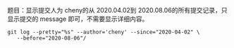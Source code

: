 题目：显示提交人为 cheny的从 2020.04.02到 2020.08.06的所有提交记录，只显示提交的 message 即可，不需要显示详细内容。

```
git log --pretty="%s" --author='cheny' --since="2020-04-02" \
   --before="2020-08-06"/
```